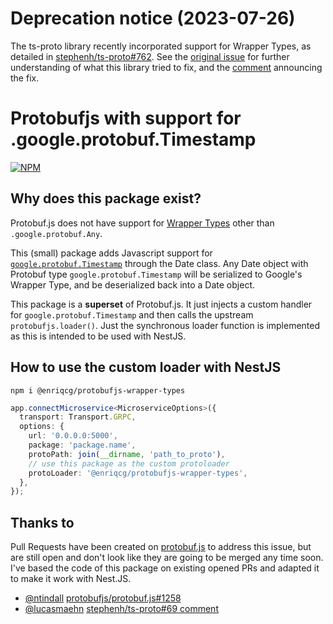 # Deprecation notice (2023-07-26)
The ts-proto library recently incorporated support for Wrapper Types, as detailed in [stephenh/ts-proto#762](https://github.com/stephenh/ts-proto/pull/762). See the [original issue](https://github.com/stephenh/ts-proto/issues/69) for further understanding of what this library tried to fix, and the [comment](https://github.com/stephenh/ts-proto/issues/69#issuecomment-1409632438) announcing the fix.

# Protobufjs with support for .google.protobuf.Timestamp

[![NPM](https://img.shields.io/npm/l/@enriqcg/protobufjs-wrapper-types)](https://www.npmjs.com/package/@enriqcg/protobufjs-wrapper-types)

## Why does this package exist?

Protobuf.js does not have support for [Wrapper Types](https://developers.google.com/protocol-buffers/docs/reference/google.protobuf) other than `.google.protobuf.Any`.

This (small) package adds Javascript support for [`google.protobuf.Timestamp`](https://developers.google.com/protocol-buffers/docs/reference/google.protobuf#google.protobuf.Timestamp) through the Date class. Any Date object with Protobuf type `google.protobuf.Timestamp` will be serialized to Google's Wrapper Type, and be deserialized back into a Date object.

This package is a **superset** of Protobuf.js. It just injects a custom handler for `google.protobuf.Timestamp` and then calls the upstream `protobufjs.loader()`. Just the synchronous loader function is implemented as this is intended to be used with NestJS.

## How to use the custom loader with NestJS

```
npm i @enriqcg/protobufjs-wrapper-types
```

```typescript
app.connectMicroservice<MicroserviceOptions>({
  transport: Transport.GRPC,
  options: {
    url: '0.0.0.0:5000',
    package: 'package.name',
    protoPath: join(__dirname, 'path_to_proto'),
    // use this package as the custom protoloader
    protoLoader: '@enriqcg/protobufjs-wrapper-types',
  },
});
```

## Thanks to

Pull Requests have been created on [protobuf.js](https://github.com/protobufjs/protobuf.js) to address this issue, but are still open and don't look like they are going to be merged any time soon. I've based the code of this package on existing opened PRs and adapted it to make it work with Nest.JS.

- [@ntindall](https://github.com/ntindall) [protobufjs/protobuf.js#1258](https://github.com/protobufjs/protobuf.js/pull/1258)
- [@lucasmaehn](https://github.com/lucasmaehn) [stephenh/ts-proto#69 comment](https://github.com/stephenh/ts-proto/issues/69#issuecomment-1096981570)
